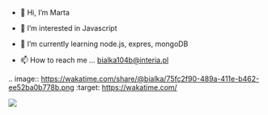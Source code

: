 - 👋 Hi, I’m Marta

- 👀 I’m interested in Javascript

- 🌱 I’m currently learning node.js, expres, mongoDB
<!-- - 💞️ I’m looking to collaborate on ... -->
- 📫 How to reach me ... bialka104b@interia.pl

<!---
bialka104b/bialka104b is a ✨ special ✨ repository because its `README.md` (this file) appears on your GitHub profile.
You can click the Preview link to take a look at your changes.
--->

.. image:: https://wakatime.com/share/@bialka/75fc2f90-489a-411e-b462-ee52ba0b778b.png
:target: https://wakatime.com/
    
<img src="https://wakatime.com/share/@bialka/75fc2f90-489a-411e-b462-ee52ba0b778b.png" />
